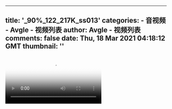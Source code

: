 
---
title: '_90%_122_217K_ss013'
categories: 
    - 音视频
    - Avgle - 视频列表
author: Avgle - 视频列表
comments: false
date: Thu, 18 Mar 2021 04:18:12 GMT
thumbnail: ''
---

<div>   
<video controls loop poster="https://static-clst.avgle.com/videos/tmb15/501685/4.jpg" src="https://static-clst.avgle.com/videos/tmb15/501685/preview.mp4"></video>  
</div>
            